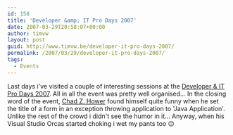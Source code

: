 ```yaml
---
id: 158
title: 'Developer &amp; IT Pro Days 2007'
date: 2007-03-29T20:58:07+00:00
author: timvw
layout: post
guid: http://www.timvw.be/developer-it-pro-days-2007/
permalink: /2007/03/29/developer-it-pro-days-2007/
tags:
  - Events
---
```

Last days i've visited a couple of interesting sessions at the [Developer & IT Pro Days 2007](http://www.microsoft.com/belux/devitprodays/). All in all the event was pretty well organised... In the closing word of the event, [Chad Z. Hower](http://blogs.msdn.com/czhower/) found himself quite funny when he set the title of a form in an exception throwing application to 'Java Application'. Unlike the rest of the crowd i didn't see the humor in it... Anyway, when his Visual Studio Orcas started choking i wet my pants too 😉
